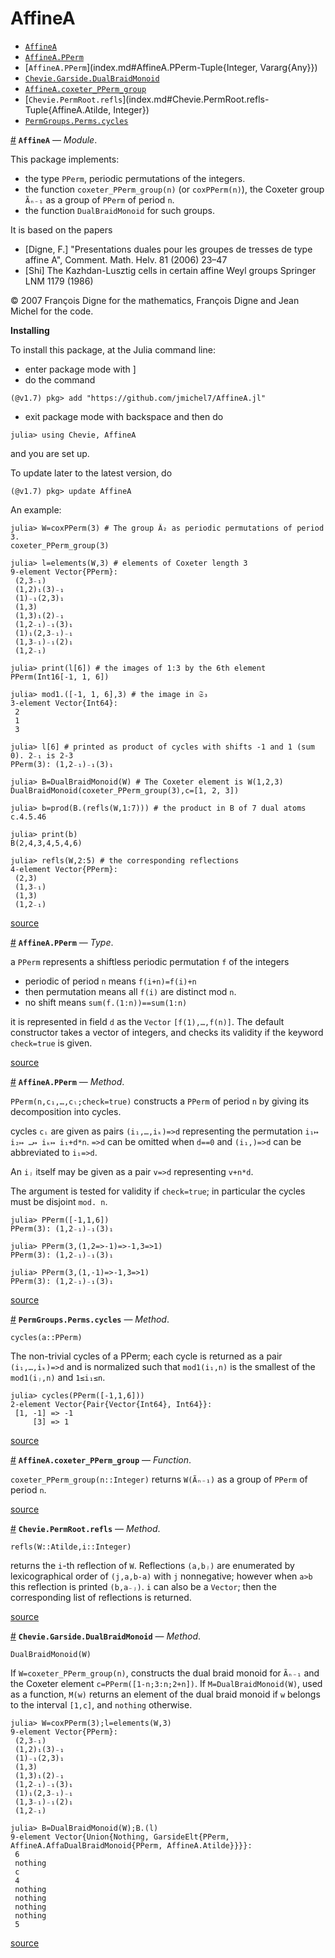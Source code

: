 
<a id='AffineA'></a>

<a id='AffineA-1'></a>

# AffineA

- [`AffineA`](index.md#AffineA)
- [`AffineA.PPerm`](index.md#AffineA.PPerm)
- [`AffineA.PPerm`](index.md#AffineA.PPerm-Tuple{Integer, Vararg{Any}})
- [`Chevie.Garside.DualBraidMonoid`](index.md#Chevie.Garside.DualBraidMonoid-Tuple{AffineA.Atilde})
- [`AffineA.coxeter_PPerm_group`](index.md#AffineA.coxeter_PPerm_group)
- [`Chevie.PermRoot.refls`](index.md#Chevie.PermRoot.refls-Tuple{AffineA.Atilde, Integer})
- [`PermGroups.Perms.cycles`](index.md#PermGroups.Perms.cycles-Tuple{PPerm})

<a id='AffineA' href='#AffineA'>#</a>
**`AffineA`** &mdash; *Module*.



This package implements:

  * the type `PPerm`, periodic permutations of the integers.
  * the  function  `coxeter_PPerm_group(n)`  (or `coxPPerm(n)`), the Coxeter group `Ãₙ₋₁` as a group of `PPerm` of period `n`.
  * the function `DualBraidMonoid` for such groups.

It is based on the papers

  * [Digne, F.] "Presentations duales pour les groupes de tresses de type affine A", Comment. Math. Helv. 81 (2006) 23–47
  * [Shi] The Kazhdan-Lusztig cells in certain affine Weyl groups  Springer LNM 1179 (1986)

©  2007 François Digne for the  mathematics, François Digne and Jean Michel for the code.

**Installing**

To install this package, at the Julia command line:

  * enter package mode with ]
  * do the command

```
(@v1.7) pkg> add "https://github.com/jmichel7/AffineA.jl"
```

  * exit package mode with backspace and then do

```
julia> using Chevie, AffineA
```

and you are set up.

To update later to the latest version, do

```
(@v1.7) pkg> update AffineA
```

An example:

```julia-repl
julia> W=coxPPerm(3) # The group Ã₂ as periodic permutations of period 3.
coxeter_PPerm_group(3)

julia> l=elements(W,3) # elements of Coxeter length 3
9-element Vector{PPerm}:
 (2,3₋₁)
 (1,2)₁(3)₋₁
 (1)₋₁(2,3)₁
 (1,3)
 (1,3)₁(2)₋₁
 (1,2₋₁)₋₁(3)₁
 (1)₁(2,3₋₁)₋₁
 (1,3₋₁)₋₁(2)₁
 (1,2₋₁)
```

```julia-rep1
julia> print(l[6]) # the images of 1:3 by the 6th element
PPerm(Int16[-1, 1, 6])
```

```julia-repl
julia> mod1.([-1, 1, 6],3) # the image in 𝔖₃
3-element Vector{Int64}:
 2
 1
 3

julia> l[6] # printed as product of cycles with shifts -1 and 1 (sum 0). 2₋₁ is 2-3
PPerm(3): (1,2₋₁)₋₁(3)₁

julia> B=DualBraidMonoid(W) # The Coxeter element is W(1,2,3)
DualBraidMonoid(coxeter_PPerm_group(3),c=[1, 2, 3])

julia> b=prod(B.(refls(W,1:7))) # the product in B of 7 dual atoms
c.4.5.46
```

```julia-rep1
julia> print(b)
B(2,4,3,4,5,4,6)
```

```julia-repl
julia> refls(W,2:5) # the corresponding reflections
4-element Vector{PPerm}:
 (2,3)
 (1,3₋₁)
 (1,3)
 (1,2₋₁)
```


<a target='_blank' href='https://github.com/jmichel7/AffineA.jl/blob/53aa6c6bfd271e9328d5b70440647c34b96ece33/src/AffineA.jl#L1-L91' class='documenter-source'>source</a><br>

<a id='AffineA.PPerm' href='#AffineA.PPerm'>#</a>
**`AffineA.PPerm`** &mdash; *Type*.



a `PPerm` represents a shiftless periodic permutation `f` of the integers

  * periodic of period `n` means `f(i+n)=f(i)+n`
  * then permutation means all `f(i)` are distinct mod `n`.
  * no shift means `sum(f.(1:n))==sum(1:n)`

it is represented in field `d` as the `Vector` `[f(1),…,f(n)]`. The default constructor  takes a  vector of  integers, and  checks its  validity if the keyword `check=true` is given.


<a target='_blank' href='https://github.com/jmichel7/AffineA.jl/blob/53aa6c6bfd271e9328d5b70440647c34b96ece33/src/AffineA.jl#L96-L105' class='documenter-source'>source</a><br>

<a id='AffineA.PPerm-Tuple{Integer, Vararg{Any}}' href='#AffineA.PPerm-Tuple{Integer, Vararg{Any}}'>#</a>
**`AffineA.PPerm`** &mdash; *Method*.



`PPerm(n,c₁,…,cₗ;check=true)`  constructs a `PPerm` of period `n` by giving its decomposition into cycles.

cycles `cᵢ` are given as pairs `(i₁,…,iₖ)=>d` representing the  permutation `i₁↦ i₂↦ …↦ iₖ↦ i₁+d*n`.  `=>d` can be omitted when `d==0` and `(i₁,)=>d` can be abbreviated to `i₁=>d`. 

An `iⱼ` itself may be given as a pair `v=>d` representing `v+n*d`.

The  argument is  tested for  validity if  `check=true`; in  particular the cycles must be disjoint `mod. n`.

```julia-repl
julia> PPerm([-1,1,6])
PPerm(3): (1,2₋₁)₋₁(3)₁

julia> PPerm(3,(1,2=>-1)=>-1,3=>1)
PPerm(3): (1,2₋₁)₋₁(3)₁

julia> PPerm(3,(1,-1)=>-1,3=>1)
PPerm(3): (1,2₋₁)₋₁(3)₁
```


<a target='_blank' href='https://github.com/jmichel7/AffineA.jl/blob/53aa6c6bfd271e9328d5b70440647c34b96ece33/src/AffineA.jl#L128-L151' class='documenter-source'>source</a><br>

<a id='PermGroups.Perms.cycles-Tuple{PPerm}' href='#PermGroups.Perms.cycles-Tuple{PPerm}'>#</a>
**`PermGroups.Perms.cycles`** &mdash; *Method*.



`cycles(a::PPerm)`

The non-trivial cycles of a PPerm; each cycle is returned as a pair `(i₁,…,iₖ)=>d` and  is normalized such that `mod1(i₁,n)` is the smallest of the  `mod1(iⱼ,n)` and `1≤i₁≤n`.

```julia-repl
julia> cycles(PPerm([-1,1,6]))
2-element Vector{Pair{Vector{Int64}, Int64}}:
 [1, -1] => -1
     [3] => 1
```


<a target='_blank' href='https://github.com/jmichel7/AffineA.jl/blob/53aa6c6bfd271e9328d5b70440647c34b96ece33/src/AffineA.jl#L227-L240' class='documenter-source'>source</a><br>

<a id='AffineA.coxeter_PPerm_group' href='#AffineA.coxeter_PPerm_group'>#</a>
**`AffineA.coxeter_PPerm_group`** &mdash; *Function*.



`coxeter_PPerm_group(n::Integer)` returns `W(Ãₙ₋₁)` as a group of `PPerm` of period `n`.


<a target='_blank' href='https://github.com/jmichel7/AffineA.jl/blob/53aa6c6bfd271e9328d5b70440647c34b96ece33/src/AffineA.jl#L412-L414' class='documenter-source'>source</a><br>

<a id='Chevie.PermRoot.refls-Tuple{AffineA.Atilde, Integer}' href='#Chevie.PermRoot.refls-Tuple{AffineA.Atilde, Integer}'>#</a>
**`Chevie.PermRoot.refls`** &mdash; *Method*.



`refls(W::Atilde,i::Integer)`

returns  the `i`-th reflection of  `W`. Reflections `(a,bⱼ)` are enumerated by  lexicographical order of `(j,a,b-a)` with `j` nonnegative; however when `a>b`  this reflection  is printed  `(b,a₋ⱼ)`. `i`  can also be a `Vector`; then the corresponding list of reflections is returned.


<a target='_blank' href='https://github.com/jmichel7/AffineA.jl/blob/53aa6c6bfd271e9328d5b70440647c34b96ece33/src/AffineA.jl#L378-L385' class='documenter-source'>source</a><br>

<a id='Chevie.Garside.DualBraidMonoid-Tuple{AffineA.Atilde}' href='#Chevie.Garside.DualBraidMonoid-Tuple{AffineA.Atilde}'>#</a>
**`Chevie.Garside.DualBraidMonoid`** &mdash; *Method*.



`DualBraidMonoid(W)`

If `W=coxeter_PPerm_group(n)`, constructs the dual braid monoid for `Ãₙ₋₁` and the Coxeter element `c=PPerm([1-n;3:n;2+n])`. If `M=DualBraidMonoid(W)`,  used as a  function, `M(w)` returns  an element of the dual braid monoid if `w` belongs to the interval `[1,c]`, and `nothing` otherwise.

```julia-repl
julia> W=coxPPerm(3);l=elements(W,3)
9-element Vector{PPerm}:
 (2,3₋₁)
 (1,2)₁(3)₋₁
 (1)₋₁(2,3)₁
 (1,3)
 (1,3)₁(2)₋₁
 (1,2₋₁)₋₁(3)₁
 (1)₁(2,3₋₁)₋₁
 (1,3₋₁)₋₁(2)₁
 (1,2₋₁)

julia> B=DualBraidMonoid(W);B.(l)
9-element Vector{Union{Nothing, GarsideElt{PPerm, AffineA.AffaDualBraidMonoid{PPerm, AffineA.Atilde}}}}:
 6
 nothing
 c
 4
 nothing
 nothing
 nothing
 nothing
 5
```


<a target='_blank' href='https://github.com/jmichel7/AffineA.jl/blob/53aa6c6bfd271e9328d5b70440647c34b96ece33/src/AffineA.jl#L443-L476' class='documenter-source'>source</a><br>

